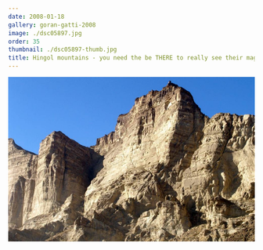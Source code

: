 ```yaml
---
date: 2008-01-18
gallery: goran-gatti-2008
image: ./dsc05897.jpg
order: 35
thumbnail: ./dsc05897-thumb.jpg
title: Hingol mountains - you need the be THERE to really see their magical beauty
---
```


![Hingol mountains - you need the be THERE to really see their magical beauty](./dsc05897.jpg)